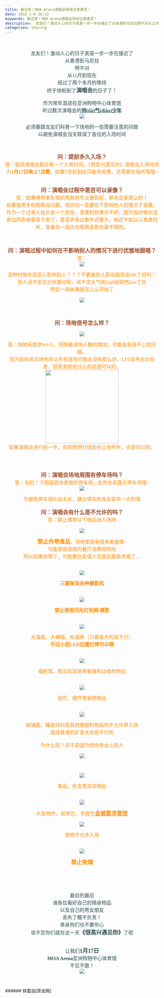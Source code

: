 ```yaml
---
title: 看过来！MOA Arena演唱会场地注意事项！
date: 2018-1-8 16:12
keywords: 看过来！MOA Arena演唱会场地注意事项！
description:  龙友们！激动人心的日子真是一步一步在接近了从香港到马尼拉啊不对从11月到现在经过了两个多月的等待终于快盼到了演唱会的日子了！作为常年混迹在亚洲购物中心体育馆听过数次演唱会的帅(dà)气(diǎo)少年必须要跟龙友们科普一下场地的一些需要注意的问题以避免演唱会当天耽误了各位的入场时间问：提前多久入场？ 答：每场演唱会都会有一个入场时间，《很高兴遇见你》演唱会入场时间为1月17日晚上7点整。如果7点前到达只能先检票，还需要在场外等哦~ 问：演唱会过程中是否可以录像？答：如果携带单反相机等其他专业摄影机，那肯定是禁止的！如果使用手机倒是没问题，但切记一定要在不影响他人的情况下录像。作为一个过来人给大家一个忠告，录像的效果并不好，因为有时候你连旁边的声音都录下来了，甚至声音比歌手还要大，咱还不如认认真真的听，或者在一段大合唱再录影也是不错的。问：演唱过程中如何在不影响别人的情况下进行优雅地跟唱？答：这种时候你还担心影响别人？？？不要被别人影响就完全OK了好吗！别人说不定还比你激动呢，说不定太气氛high就突然kiss了你然后一段故事就这儿么开始了问：场地信号怎么样？答：场地有提供Wi-Fi，但随着进场人数的增加，可能会有连不上的问题。因为是封闭式场地所以手机信号可能会没有那么好，LTE信号会比较差，但是发短信什么的还是可以的。如果演唱会进行到一半，你突然想打给前任让他听听，也是可以的。问：演唱会场地周围有停车场吗？答：有的！下图就是体育馆的停车场，此外也有露天停车场哦~为避免停车场队伍太长，建议带车的龙友提早一点到哦 问：演唱会有什么是不允许的吗？答：禁止携带以下物品进入场地禁止外带食品，场地里面有很多美食哦~可能是促进馆内餐厅消费吧哈哈所以如果你带了，可能要在安保人员面前狼吞虎咽了…三脚架及各种摄影机禁止使用闪光灯拍照/摄影大海报、大横幅、标语牌（只要是大的就不行）不过小型LED应援灯牌可以哦镭射笔、雨伞及其他带有锋利边缘的物品烟花、爆竹等易燃物品玻璃瓶、罐装饮料及其他硬塑料物品均不允许带入场就连普通的矿泉水也是不行的为什么呢？还不是因为怕你丢台上的人毒品、枪支等非法物品大型物件，如背包、手提包会被要求寄放宠物不允许入场禁止吸烟最后的最后请各位看好自己的随身物品以及自己的男女朋友丢失了概不负责！单身狗们也不要伤心说不定你们就在这一天《很高兴遇见你》了呢让我们1月17日MOA Arena亚洲购物中心体育馆不见不散！
categories: sharing
---
```

<td class="t_f" id="postmessage_1080728">

<br/>
<br/>
<div align="center"><font face="微软雅黑"><font size="3"><font color="#2f4f4f"> 龙友们！激动人心的日子真是一步一步在接近了</font></font></font></div><div align="center"><font face="微软雅黑"><font size="3"><font color="#2f4f4f">从香港到马尼拉</font></font></font></div><div align="center"><font face="微软雅黑"><font size="3"><font color="#2f4f4f">啊不对</font></font></font></div><div align="center"><font face="微软雅黑"><font size="3"><font color="#2f4f4f">从11月到现在</font></font></font></div><div align="center"><font face="微软雅黑"><font size="3"><font color="#2f4f4f">经过了两个多月的等待</font></font></font></div><div align="center"><font face="微软雅黑"><font size="3"><font color="#2f4f4f">终于快盼到了</font></font><font size="4"><font color="#2f4f4f"><strong>演唱会</strong></font></font><font size="3"><font color="#2f4f4f">的日子了！</font></font></font></div><font color="#2f4f4f"><br/>
</font><div align="center"><font face="微软雅黑"><font size="3"><font color="#2f4f4f">作为常年混迹在亚洲购物中心体育馆</font></font></font></div><div align="center"><font face="微软雅黑"><font size="3"><font color="#2f4f4f">听过数次演唱会的<strong><u>帅(dà)气(diǎo)少年</u></strong></font></font></font></div><div align="center"><font face="微软雅黑"><font size="3">

<img aid="731517" data-cf-modified-50f8eda44072c0734adcef97-="" file="data/attachment/forum/201801/08/160116m3q66js9cpee3q8d.png.thumb.jpg" id="aimg_731517" inpost="1" onclick="" onmouseover="" src="http://www.flw.ph/data/attachment/forum/201801/08/160116m3q66js9cpee3q8d.png" style="cursor:pointer" zoomfile="data/attachment/forum/201801/08/160116m3q66js9cpee3q8d.png"/>


</font></font></div><div align="center"><font face="微软雅黑"><font size="3"><font color="#2f4f4f">必须要跟龙友们科普一下场地的一些需要注意的问题</font></font></font></div><div align="center"><font face="微软雅黑"><font size="3"><font color="#2f4f4f">以避免演唱会当天耽误了各位的入场时间</font></font></font></div><div align="center"><font face="微软雅黑"><font size="3"><br/>
</font></font></div><br/>
<div align="center"><strong><font face="微软雅黑"><font size="4"><font color="#a0522d">问：提前多久入场？ </font></font></font></strong></div><div align="center"><font face="微软雅黑"><font size="3"><font color="#ff8c00">答：每场演唱会都会有一个入场时间，《很高兴遇见你》演唱会入场时间</font></font></font></div><div align="center"><font face="微软雅黑"><font size="3"><font color="#ff8c00">为<strong>1月17日晚上7点整</strong>。如果7点前到达只能先检票，还需要在场外等哦~ </font></font></font></div><div align="center"><font face="微软雅黑"><font size="3"><br/>
</font></font></div><br/>
<div align="center"><strong><font face="微软雅黑"><font size="4"><font color="#a0522d">问：演唱会过程中是否可以录像？</font></font></font></strong></div><div align="center"><font face="微软雅黑"><font size="3"><font color="#ff8c00">答：如果携带单反相机等其他专业摄影机，那肯定是禁止的！</font></font></font></div><div align="center"><font face="微软雅黑"><font size="3"><font color="#ff8c00">如果使用手机倒是没问题，但切记一定要在不影响他人的情况下录像。</font></font></font></div><div align="center"><font face="微软雅黑"><font size="3"><font color="#ff8c00">作为一个过来人给大家一个忠告，录像的效果并不好，因为有时候你连旁边的声音都录下来了，甚至声音比歌手还要大，咱还不如认认真真的听，或者在一段大合唱再录影也是不错的。</font></font></font></div><div align="center"><font face="微软雅黑"><font size="3"><br/>
</font></font></div><br/>
<br/>
<div align="center"><strong><font face="微软雅黑"><font size="4"><font color="#a0522d">问：演唱过程中如何在不影响别人的情况下进行优雅地跟唱？</font></font></font></strong></div><div align="center"><font face="微软雅黑"><font size="3"><font color="#ff8c00">答：</font></font></font></div><div align="center"><font face="微软雅黑"><font size="3"><font color="#ff8c00">

<img aid="731518" data-cf-modified-50f8eda44072c0734adcef97-="" file="data/attachment/forum/201801/08/160156lox6qkncx4gkzhfq.png.thumb.jpg" id="aimg_731518" inpost="1" onclick="" onmouseover="" src="http://www.flw.ph/data/attachment/forum/201801/08/160156lox6qkncx4gkzhfq.png" style="cursor:pointer" zoomfile="data/attachment/forum/201801/08/160156lox6qkncx4gkzhfq.png"/>


</font></font></font></div><div align="center"><font face="微软雅黑"><font size="3"><font color="#ff8c00">这种时候你还担心影响别人？？？不要被别人影响就完全OK了好吗！</font></font></font></div><div align="center"><font face="微软雅黑"><font size="3"><font color="#ff8c00">别人说不定还比你激动呢，说不定太气氛high就突然kiss了你</font></font></font></div><div align="center"><font face="微软雅黑"><font size="3"><font color="#ff8c00">然后一段故事就这儿么开始了</font></font></font></div><div align="center"><font face="微软雅黑"><font size="3">

<img aid="731519" data-cf-modified-50f8eda44072c0734adcef97-="" file="data/attachment/forum/201801/08/160218xtuo3ze567z33700.png.thumb.jpg" id="aimg_731519" inpost="1" onclick="" onmouseover="" src="http://www.flw.ph/data/attachment/forum/201801/08/160218xtuo3ze567z33700.png" style="cursor:pointer" zoomfile="data/attachment/forum/201801/08/160218xtuo3ze567z33700.png"/>


</font></font></div><div align="center"><font face="微软雅黑"><font size="3"><br/>
</font></font></div><font size="4"><font color="#a0522d"><br/>
</font></font><div align="center"><strong><font face="微软雅黑"><font size="4"><font color="#a0522d">问：场地信号怎么样？</font></font></font></strong></div><div align="center"><font face="微软雅黑"><font size="3">

<img aid="731522" data-cf-modified-50f8eda44072c0734adcef97-="" file="data/attachment/forum/201801/08/160439n5d0td33eqmm5s55.png.thumb.jpg" id="aimg_731522" inpost="1" onclick="" onmouseover="" src="http://www.flw.ph/data/attachment/forum/201801/08/160439n5d0td33eqmm5s55.png" style="cursor:pointer" zoomfile="data/attachment/forum/201801/08/160439n5d0td33eqmm5s55.png"/>


</font></font></div><div align="center"><font face="微软雅黑"><font size="3"><font color="#ff8c00">答：场地有提供Wi-Fi，但随着进场人数的增加，可能会有连不上的问题。</font></font></font></div><div align="center"><font face="微软雅黑"><font size="3"><font color="#ff8c00">因为是封闭式场地所以手机信号可能会没有那么好，LTE信号会比较差，但是发短信什么的还是可以的。</font></font></font></div><div align="center"><font face="微软雅黑"><font size="3"><img alt="" border="0" class="zoom" data-cf-modified-50f8eda44072c0734adcef97-="" file="http://cdnimg.gifmiao.com/weibo/6d23b34e4a6fd8472d4b31cca8aca171.gif" height="240" id="aimg_NB8Yb" onclick="" onmouseover="" src="http://cdnimg.gifmiao.com/weibo/6d23b34e4a6fd8472d4b31cca8aca171.gif" width="240"/></font></font></div><div align="center"><font face="微软雅黑"><font size="3"><font color="#ff8c00">如果演唱会进行到一半，你突然想打给前任让他听听，也是可以的。</font></font></font></div><div align="center"><font face="微软雅黑"><font size="3"><br/>
</font></font></div><br/>
<br/>
<div align="center"><strong><font face="微软雅黑"><font size="4"><font color="#a0522d">问：演唱会场地周围有停车场吗？</font></font></font></strong></div><div align="center"><font face="微软雅黑"><font size="3"><font color="#ff8c00">答：有的！下图就是体育馆的停车场，此外也有露天停车场哦~</font></font></font></div><div align="center"><font face="微软雅黑"><font size="3">

<img aid="731523" data-cf-modified-50f8eda44072c0734adcef97-="" file="data/attachment/forum/201801/08/160518ojzs994v9zjgl717.png.thumb.jpg" id="aimg_731523" inpost="1" onclick="" onmouseover="" src="http://www.flw.ph/data/attachment/forum/201801/08/160518ojzs994v9zjgl717.png" style="cursor:pointer" zoomfile="data/attachment/forum/201801/08/160518ojzs994v9zjgl717.png"/>


</font></font></div><div align="center"><font face="微软雅黑"><font size="3"><font color="#ff8c00">为避免停车场队伍太长，建议带车的龙友提早一点到哦</font></font></font></div><div align="center"><font face="微软雅黑"><font size="3"><br/>
</font></font></div><div align="center"><strong><font face="微软雅黑"><font size="3"> </font></font></strong></div><div align="center"><strong><font face="微软雅黑"><font size="4"><font color="#a0522d">问：演唱会有什么是不允许的吗？</font></font></font></strong></div><div align="center"><font face="微软雅黑"><font size="3"><font color="#ff8c00">答：禁止携带以下物品进入场地</font></font></font></div><div align="center"><font face="微软雅黑"><font size="3">

<img aid="731543" data-cf-modified-50f8eda44072c0734adcef97-="" file="data/attachment/forum/201801/08/161006mr8e8em8eel0rh00.png.thumb.jpg" id="aimg_731543" inpost="1" onclick="" onmouseover="" src="http://www.flw.ph/data/attachment/forum/201801/08/161006mr8e8em8eel0rh00.png" style="cursor:pointer" zoomfile="data/attachment/forum/201801/08/161006mr8e8em8eel0rh00.png"/>


</font></font></div><div align="center"><font face="微软雅黑"><font color="#ff8c00"><strong><font size="4">禁止外带食品</font></strong><font size="3">，场地里面有很多美食哦~</font></font></font></div><div align="center"><font face="微软雅黑"><font size="3"><font color="#ff8c00">可能是促进馆内餐厅消费吧哈哈</font></font></font></div><div align="center"><font face="微软雅黑"><font size="3"><font color="#ff8c00">所以如果你带了，可能要在安保人员面前狼吞虎咽了…</font></font></font></div><div align="center"><font face="微软雅黑"><font size="3"><br/>
</font></font></div><div align="center"><font face="微软雅黑"><font size="3">

<img aid="731542" data-cf-modified-50f8eda44072c0734adcef97-="" file="data/attachment/forum/201801/08/161005sbpg0u5dwm18gsdq.png.thumb.jpg" id="aimg_731542" inpost="1" onclick="" onmouseover="" src="http://www.flw.ph/data/attachment/forum/201801/08/161005sbpg0u5dwm18gsdq.png" style="cursor:pointer" zoomfile="data/attachment/forum/201801/08/161005sbpg0u5dwm18gsdq.png"/>


</font></font></div><div align="center"><font face="微软雅黑"><font size="3"><font color="#ff8c00"><strong>三脚架及各种摄影机</strong></font></font></font></div><div align="center"><font face="微软雅黑"><font size="3"><br/>
</font></font></div><div align="center"><font face="微软雅黑"><font size="3">

<img aid="731541" data-cf-modified-50f8eda44072c0734adcef97-="" file="data/attachment/forum/201801/08/161003w0jkz42wramm8jw8.png.thumb.jpg" id="aimg_731541" inpost="1" onclick="" onmouseover="" src="http://www.flw.ph/data/attachment/forum/201801/08/161003w0jkz42wramm8jw8.png" style="cursor:pointer" zoomfile="data/attachment/forum/201801/08/161003w0jkz42wramm8jw8.png"/>


</font></font></div><div align="center"><font face="微软雅黑"><font size="3"><font color="#ff8c00"><strong>禁止使用闪光灯拍照/摄影</strong></font></font></font></div><div align="center"><font face="微软雅黑"><font size="3"><br/>
</font></font></div><div align="center"><font face="微软雅黑"><font size="3">

<img aid="731540" data-cf-modified-50f8eda44072c0734adcef97-="" file="data/attachment/forum/201801/08/161002cqq5oczcu9iqqtn5.png.thumb.jpg" id="aimg_731540" inpost="1" onclick="" onmouseover="" src="http://www.flw.ph/data/attachment/forum/201801/08/161002cqq5oczcu9iqqtn5.png" style="cursor:pointer" zoomfile="data/attachment/forum/201801/08/161002cqq5oczcu9iqqtn5.png"/>


</font></font></div><div align="center"><font face="微软雅黑"><font size="3"><font color="#ff8c00">大海报、大横幅、标语牌（只要是大的就不行）</font></font></font></div><div align="center"><strong><font face="微软雅黑"><font size="3"><font color="#ff8c00">不过小型LED应援灯牌可以哦</font></font></font></strong></div><div align="center"><strong><font face="微软雅黑"><font size="3"><br/>
</font></font></strong></div><div align="center"><font face="微软雅黑"><font size="3">

<img aid="731539" data-cf-modified-50f8eda44072c0734adcef97-="" file="data/attachment/forum/201801/08/161001cz5h94w9tw95670i.png.thumb.jpg" id="aimg_731539" inpost="1" onclick="" onmouseover="" src="http://www.flw.ph/data/attachment/forum/201801/08/161001cz5h94w9tw95670i.png" style="cursor:pointer" zoomfile="data/attachment/forum/201801/08/161001cz5h94w9tw95670i.png"/>


</font></font></div><div align="center"><font face="微软雅黑"><font size="3"><font color="#ff8c00">镭射笔、雨伞及其他带有锋利边缘的物品</font></font></font></div><div align="center"><font face="微软雅黑"><font size="3"><br/>
</font></font></div><div align="center"><font face="微软雅黑"><font size="3">

<img aid="731538" data-cf-modified-50f8eda44072c0734adcef97-="" file="data/attachment/forum/201801/08/160959hb55q5owo5co6q6o.png.thumb.jpg" id="aimg_731538" inpost="1" onclick="" onmouseover="" src="http://www.flw.ph/data/attachment/forum/201801/08/160959hb55q5owo5co6q6o.png" style="cursor:pointer" zoomfile="data/attachment/forum/201801/08/160959hb55q5owo5co6q6o.png"/>


</font></font></div><div align="center"><font face="微软雅黑"><font size="3"><font color="#ff8c00">烟花、爆竹等易燃物品</font></font></font></div><div align="center"><font face="微软雅黑"><font size="3"><br/>
</font></font></div><div align="center"><font face="微软雅黑"><font size="3">

<img aid="731537" data-cf-modified-50f8eda44072c0734adcef97-="" file="data/attachment/forum/201801/08/160958p3yg85gx0m083go6.png.thumb.jpg" id="aimg_731537" inpost="1" onclick="" onmouseover="" src="http://www.flw.ph/data/attachment/forum/201801/08/160958p3yg85gx0m083go6.png" style="cursor:pointer" zoomfile="data/attachment/forum/201801/08/160958p3yg85gx0m083go6.png"/>


</font></font></div><div align="center"><font face="微软雅黑"><font size="3"><font color="#ff8c00">玻璃瓶、罐装饮料及其他硬塑料物品均不允许带入场</font></font></font></div><div align="center"><font face="微软雅黑"><font size="3"><font color="#ff8c00">就连普通的矿泉水也是不行的</font></font></font></div><div align="center"><font face="微软雅黑"><font size="3"><br/>
</font></font></div><div align="center"><font face="微软雅黑"><font size="3"><font color="#ff8c00">为什么呢？还不是因为怕你丢台上的人</font>

<img aid="731536" data-cf-modified-50f8eda44072c0734adcef97-="" file="data/attachment/forum/201801/08/160957f532a399nn3llsns.png.thumb.jpg" id="aimg_731536" inpost="1" onclick="" onmouseover="" src="http://www.flw.ph/data/attachment/forum/201801/08/160957f532a399nn3llsns.png" style="cursor:pointer" zoomfile="data/attachment/forum/201801/08/160957f532a399nn3llsns.png"/>


</font></font></div><div align="center"><font face="微软雅黑"><font size="3"><br/>
</font></font></div><div align="center"><font face="微软雅黑"><font size="3">

<img aid="731535" data-cf-modified-50f8eda44072c0734adcef97-="" file="data/attachment/forum/201801/08/160956c6hershzlxlz9v55.png.thumb.jpg" id="aimg_731535" inpost="1" onclick="" onmouseover="" src="http://www.flw.ph/data/attachment/forum/201801/08/160956c6hershzlxlz9v55.png" style="cursor:pointer" zoomfile="data/attachment/forum/201801/08/160956c6hershzlxlz9v55.png"/>


</font></font></div><div align="center"><font face="微软雅黑"><font size="3"><font color="#ff8c00">毒品、枪支等非法物品</font></font></font></div><div align="center"><font face="微软雅黑"><font size="3"><br/>
</font></font></div><div align="center"><font face="微软雅黑"><font size="3">

<img aid="731534" data-cf-modified-50f8eda44072c0734adcef97-="" file="data/attachment/forum/201801/08/160955oo9bi0489saz9kt2.png.thumb.jpg" id="aimg_731534" inpost="1" onclick="" onmouseover="" src="http://www.flw.ph/data/attachment/forum/201801/08/160955oo9bi0489saz9kt2.png" style="cursor:pointer" zoomfile="data/attachment/forum/201801/08/160955oo9bi0489saz9kt2.png"/>


</font></font></div><div align="center"><font face="微软雅黑"><font color="#ff8c00"><font size="3">大型物件，如背包、手提包</font><strong><u><font size="4">会被要求寄放</font></u></strong></font></font></div><div align="center"><font face="微软雅黑"><font size="3">

<img aid="731533" data-cf-modified-50f8eda44072c0734adcef97-="" file="data/attachment/forum/201801/08/160953e6tt10bddmd8cu81.png.thumb.jpg" id="aimg_731533" inpost="1" onclick="" onmouseover="" src="http://www.flw.ph/data/attachment/forum/201801/08/160953e6tt10bddmd8cu81.png" style="cursor:pointer" zoomfile="data/attachment/forum/201801/08/160953e6tt10bddmd8cu81.png"/>


</font></font></div><div align="center"><font face="微软雅黑"><font size="3"><font color="#ff8c00">宠物不允许入场</font></font></font></div><div align="center"><font face="微软雅黑"><font size="3"><br/>
</font></font></div><div align="center"><font face="微软雅黑"><font size="3">

<img aid="731532" data-cf-modified-50f8eda44072c0734adcef97-="" file="data/attachment/forum/201801/08/160952fwm3ya0u8biis96a.png.thumb.jpg" id="aimg_731532" inpost="1" onclick="" onmouseover="" src="http://www.flw.ph/data/attachment/forum/201801/08/160952fwm3ya0u8biis96a.png" style="cursor:pointer" zoomfile="data/attachment/forum/201801/08/160952fwm3ya0u8biis96a.png"/>


</font></font></div><div align="center"><font face="微软雅黑"><font size="4"><font color="#ff8c00"><strong>禁止吸烟</strong></font></font></font></div><div align="center"><font face="微软雅黑"><font size="3"><br/>
</font></font></div><div align="center"><font face="微软雅黑"><font size="3"><br/>
</font></font></div><br/>
<br/>
<div align="center"><font face="微软雅黑"><font size="3"><font color="#2f4f4f">最后的最后</font></font></font></div><div align="center"><font face="微软雅黑"><font size="3"><font color="#2f4f4f">请各位看好自己的随身物品</font></font></font></div><div align="center"><font face="微软雅黑"><font size="3"><font color="#2f4f4f">以及自己的男女朋友</font></font></font></div><div align="center"><font face="微软雅黑"><font size="3"><font color="#2f4f4f">丢失了概不负责！</font></font></font></div><div align="center"><font face="微软雅黑"><font size="3"><font color="#2f4f4f">单身狗们也不要伤心</font></font></font></div><div align="center"><font face="微软雅黑"><font color="#2f4f4f"><font size="3">说不定你们就在这一天</font><strong><font size="4">《很高兴遇见你》</font></strong><font size="3">了呢</font></font></font></div><font color="#2f4f4f"><br/>
<br/>
</font><div align="center"><font face="微软雅黑"><font color="#2f4f4f"><font size="3">让我们</font><strong><font size="4">1月17日</font></strong></font></font></div><div align="center"><font face="微软雅黑"><font size="3"><font color="#2f4f4f"><strong>MOA Arena</strong>亚洲购物中心体育馆</font></font></font></div><div align="center"><font face="微软雅黑"><font size="3"><font color="#2f4f4f">不见不散！</font></font></font></div><div align="center"><font face="微软雅黑"><font size="3">

<img aid="731545" data-cf-modified-50f8eda44072c0734adcef97-="" file="data/attachment/forum/201801/08/161146jvv33cjvvj31jqjr.png.thumb.jpg" id="aimg_731545" inpost="1" onclick="" onmouseover="" src="http://www.flw.ph/data/attachment/forum/201801/08/161146jvv33cjvvj31jqjr.png" style="cursor:pointer" zoomfile="data/attachment/forum/201801/08/161146jvv33cjvvj31jqjr.png"/>


</font></font></div><br/>
</td>
###### 转载自[菲龙网]
